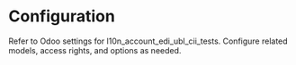 # Configuration

Refer to Odoo settings for l10n_account_edi_ubl_cii_tests. Configure related models, access rights, and options as needed.
